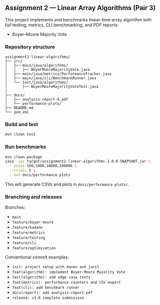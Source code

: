 ## Assignment 2 — Linear Array Algorithms (Pair 3)

This project implements and benchmarks linear-time array algorithm with full testing, metrics, CLI benchmarking, and PDF reports:

- Boyer–Moore Majority Vote

### Repository structure

```
assignment2-linear-algorithms/
├── src/
│   ├── main/java/algorithms/
│   │   ├── BoyerMooreMajorityVote.java
│   ├── main/java/metrics/PerformanceTracker.java
│   ├── main/java/cli/BenchmarkRunner.java
│   └── test/java/algorithms/
│       ├── BoyerMooreMajorityVoteTest.java
|
├── docs/
│   ├── analysis-report-A.pdf
│   └── performance-plots/
├── README.md
└── pom.xml
```

### Build and test

```bash
mvn clean test
```

### Run benchmarks

```bash
mvn clean package
java -jar target/assignment2-linear-algorithms-1.0.0-SNAPSHOT.jar \
  --sizes 100,1000,10000,100000 \
  --trials 5 \
  --out docs/performance-plots
```

This will generate CSVs and plots in `docs/performance-plots/`.

### Branching and releases

Branches:
- `main`
- `feature/boyer-moore`
- `feature/kadane`
- `feature/metrics`
- `feature/testing`
- `feature/cli`
- `feature/optimization`

Conventional commit examples:
- `init: project setup with maven and junit`
- `feat(algorithm): implement Boyer-Moore Majority Vote`
- `test(algorithm): add edge case tests`
- `feat(metrics): performance counters and CSV export`
- `feat(cli): add benchmark runner`
- `docs(report): add analysis-report.pdf`
- `release: v1.0 complete submission`
